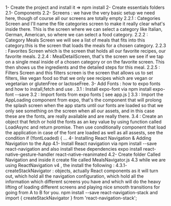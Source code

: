 1- Create the project and install it => npm install
2- Create essentials folders 
    2.1- Components 
    2.2- Screens : we have the very basic setup we need here, though of course all our screens are totally empty
        2.2.1 : Categories Screen and I'll name the file categories screen to make it really clear what's inside there. This is the screen where we can select a category like Italian, German, American, so where we can select a food category.
        2.2.2 : Category Meals Screen we will see a list of meals that fits into this category.this is the screen that loads the meals for a chosen category.
        2.2.3 : Favorites Screen which is the screen that holds all our favorite recipes, our favorite meals.
        2.2.4 : MealDetailScreen, that's the screen we see if we tap on a single meal inside of a chosen category or on the favorite screen. This then shows us the ingredients and the detailed steps for this meal.
        2.2.5 : Filters Screen and this filters screen is the screen that allows us to set filters, like vegan food so that we only see recipes which are vegan or vegetarian or glutenFree or lactoseFree.
3- Add Fonts : how to expo fonts and how to install,fetch and use .
    3.1 : Install expo-font via npm install expo-font --save
    3.2 : Import fonts from expo fonts [ see app.js ]
    3.3 : Import the AppLoading component from expo, that's the component that will prolong the splash screen when the app starts until our fonts are loaded so that we only see something on the screen when all our assets, and in this case these are the fonts, are really available and are really there.
    3.4 : Create an object that fetch or hold the fonts as an key value by using function called LoadAsync and return promise. Then use conditionally <AppLoading> component that load the application in case of the font are loaded as well as all assests, see the condition   if (!fontLoaded) { ... 
4- Installing React Navigation & Adding Navigation to the App
    4.1- Install React navigation via npm install --save react-navigation and also install these dependencies 
    expo install react-native-gesture-handler react-native-reanimated
    4.2- Create folder Called Navigation and inside it create file called MealsNavigator.js
    4.3 while we are using ReactNavigation v4 , the install the following :
        4.3.1- createStackNavigator : objects, actually React components as it will turn out, which hold all the navigation configuration, which hold all the information which different screens you have and which will do the heavy lifting of loading different screens and playing nice smooth transitions for going from A to B for you.
        npm install --save react-navigation-stack and import { createStackNavigator } from 'react-navigation-stack';





